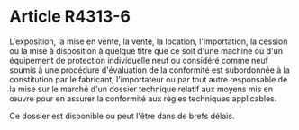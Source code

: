 # Article R4313-6

L'exposition, la mise en vente, la vente, la location, l'importation, la cession ou la mise à disposition à quelque titre que ce soit d'une machine ou d'un équipement de protection individuelle neuf ou considéré comme neuf soumis à une procédure d'évaluation de la conformité est subordonnée à la constitution par le fabricant, l'importateur ou par tout autre responsable de la mise sur le marché d'un dossier technique relatif aux moyens mis en œuvre pour en assurer la conformité aux règles techniques applicables. 
  
   
Ce dossier est disponible ou peut l'être dans de brefs délais.